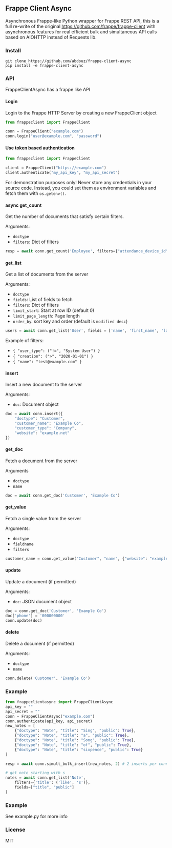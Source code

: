 ## Frappe Client Async

Asynchronous Frappe-like Python wrapper for Frappe REST API, this is a full re-write of the original https://github.com/frappe/frappe-client with asynchronous features for real efficient bulk and simultaneous API calls based on AIOHTTP instead of Requests lib.

### Install

```
git clone https://github.com/abdouz/frappe-client-async
pip install -e frappe-client-async
```

### API

FrappeClientAsync has a frappe like API

#### Login

Login to the Frappe HTTP Server by creating a new FrappeClient object

```py
from frappeclient import FrappeClient

conn = FrappeClient("example.com")
conn.login("user@example.com", "password")
```

#### Use token based authentication

```py
from frappeclient import FrappeClient

client = FrappeClient("https://example.com")
client.authenticate("my_api_key", "my_api_secret")
```

For demonstration purposes only! Never store any credentials in your source code. Instead, you could set them as environment variables and fetch them with `os.getenv()`.

#### async get_count

Get the number of documents that satisfy certain filters.

Arguments:
- `doctype`
- `filters`: Dict of filters

```py
resp = await conn.get_count('Employee', filters={"attendance_device_id": ("!=", ""), "status": ("=", "Active")})
```

#### get_list

Get a list of documents from the server

Arguments:
- `doctype`
- `fields`: List of fields to fetch
- `filters`: Dict of filters
- `limit_start`: Start at row ID (default 0)
- `limit_page_length`: Page length
- `order_by`: sort key and order (default is `modified desc`)

```py
users = await conn.get_list('User', fields = ['name', 'first_name', 'last_name'], , filters = {'user_type':'System User'})
```

Example of filters:
- `{ "user_type": ("!=", "System User") }`
- `{ "creation": (">", "2020-01-01") }`
- `{ "name": "test@example.com" }`

#### insert

Insert a new document to the server

Arguments:

- `doc`: Document object

```python
doc = await conn.insert({
	"doctype": "Customer",
	"customer_name": "Example Co",
	"customer_type": "Company",
	"website": "example.net"
})
```

#### get_doc

Fetch a document from the server

Arguments
- `doctype`
- `name`

```py
doc = await conn.get_doc('Customer', 'Example Co')
```

#### get_value

Fetch a single value from the server

Arguments:

- `doctype`
- `fieldname`
- `filters`

```py
customer_name = conn.get_value("Customer", "name", {"website": "example.net"})
```

#### update

Update a document (if permitted)

Arguments:
- `doc`: JSON document object

```py
doc = conn.get_doc('Customer', 'Example Co')
doc['phone'] = '000000000'
conn.update(doc)
```

#### delete

Delete a document (if permitted)

Arguments:
- `doctype`
- `name`

```py
conn.delete('Customer', 'Example Co')
```

### Example

```python
from frappeclientasync import FrappeClientAsync
api_key = ""
api_secret = ""
conn = FrappeClientAsync("example.com")
conn.authenticate(api_key, api_secret)
new_notes = [
	{"doctype": "Note", "title": "Sing", "public": True},
	{"doctype": "Note", "title": "a", "public": True},
	{"doctype": "Note", "title": "Song", "public": True},
	{"doctype": "Note", "title": "of", "public": True},
	{"doctype": "Note", "title": "sixpence", "public": True}
]

resp = await conn.simult_bulk_insert(new_notes, 2) # 2 inserts per connection! this will do 3 simult. conns with each inserting 2 records

# get note starting with s
notes = await conn.get_list('Note',
	filters={'title': ('like', 's')},
	fields=["title", "public"]
)
```

### Example

See example.py for more info

### License

MIT

